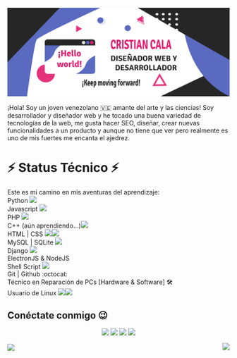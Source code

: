 <p align="center"><img src="https://github.com/CristianCala/CristianCala/blob/main/statics/banner.svg"/></p>

¡Hola! Soy un joven venezolano 🇻🇪 amante del arte y las ciencias! Soy desarrollador y diseñador web y he tocado una buena variedad de tecnologías de la web, me gusta hacer SEO, diseñar, crear nuevas funcionalidades a un producto y aunque no tiene que ver pero realmente es uno de mis fuertes me encanta el ajedrez.


# ⚡ Status Técnico ⚡

Este es mi camino en mis aventuras del aprendizaje:
<br>
Python <img src="https://img.icons8.com/color/20/000000/python.png"/>
<br>
Javascript <img src="https://img.icons8.com/color/20/000000/javascript.png"/>
<br>
PHP <img src="https://img.icons8.com/wired/20/000000/php-logo.png"/>
<br>
C++ (aún aprendiendo...)<img src="https://img.icons8.com/color/20/000000/c-plus-plus-logo.png"/>
<br>
HTML | CSS <img src="https://img.icons8.com/color/20/000000/html-5.png"/><img src="https://img.icons8.com/color/20/000000/css3.png"/>
<br>
MySQL | SQLite <img src="https://img.icons8.com/ios-filled/20/000000/mysql-logo.png"/>
<br>
Django <img src="https://img.icons8.com/color/20/000000/django.png"/>
<br>
ElectronJS  & NodeJS
<br>
Shell Script <img src="https://img.icons8.com/office/20/000000/console.png"/>
<br>
Git | Github :octocat:
<br>
Técnico en Reparación de PCs [Hardware & Software] 🛠
<br>
Usuario de Linux <img src="https://img.icons8.com/color/20/000000/linux-mint.png"/><img src="https://img.icons8.com/color/20/000000/kali-linux.png"/>
<br>


## Conéctate conmigo 😉
<p align="center">
	<a href= "https://www.facebook.com/rafael.sierra.31542841"><img src="https://img.icons8.com/nolan/64/facebook.png"/></a>
	<a href="https://www.instagram.com/cristianabsoluto/"><img src="https://img.icons8.com/nolan/64/instagram-new.png"/></a>
	<a href="https://t.me/cristianabsoluto"><img src="https://img.icons8.com/nolan/64/telegram-app.png"/></a>
	<a href="https://twitter.com/Cristia95149808"><img src="https://img.icons8.com/nolan/64/twitter.png"/></a>
</p>

<p>
  <img align="center" src="https://github-readme-stats.vercel.app/api?username=CristianCala" />
  <a href="https://github-readme-stats.vercel.app/api/top-langs/?username=CristianCala&layout=compact">
  	<img align="right" src="https://github-readme-stats.anuraghazra1.vercel.app/api/top-langs/?username=CristianCala">
  </a>
</p>

<!-- ![Cristian Cala Stats](https://github-readme-stats.vercel.app/api?username=CristianCala)

[![Top Langs](https://github-readme-stats.vercel.app/api/top-langs/?username=CristianCala)](https://github.com/CristianCala/github-readme-stats) -->
